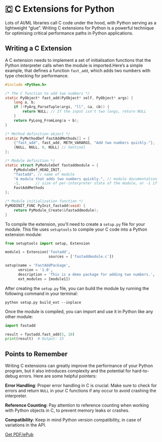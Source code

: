 # 🇨 C Extensions for Python

Lots of AI/ML libraries call C code under the hood, with Python serving as a lightweight “glue”. Writing C extensions for Python is a powerful technique for optimising critical performance paths in Python applications. 

## Writing a C Extension

A C extension needs to implement a set of initialisation functions that the Python interpreter calls when the module is imported.Here’s a simple example, that defines a function `fast_add`, which adds two numbers with type checking for performance.

```c
#include <Python.h>

/* The C function to add two numbers */
static PyObject* fast_add(PyObject* self, PyObject* args) {
    long a, b;
    if (!PyArg_ParseTuple(args, "ll", &a, &b)) {
        return NULL; // If the input isn't two longs, return NULL
    }
    return PyLong_FromLong(a + b);
}

/* Method definition object */
static PyMethodDef FastAddMethods[] = {
    {"fast_add", fast_add, METH_VARARGS, "Add two numbers quickly."},
    {NULL, NULL, 0, NULL} // Sentinel
};

/* Module definition */
static struct PyModuleDef fastaddmodule = {
    PyModuleDef_HEAD_INIT,
    "fastadd", // name of module
    "A module that adds two numbers quickly.", // module documentation
    -1,       // size of per-interpreter state of the module, or -1 if the module keeps state in global variables.
    FastAddMethods
};

/* Module initialization function */
PyMODINIT_FUNC PyInit_fastadd(void) {
    return PyModule_Create(&fastaddmodule);
}
```

To compile the extension, you'll need to create a `setup.py` file for your module. This file uses `setuptools` to compile your C code into a Python extension module:

```python
from setuptools import setup, Extension

module1 = Extension('fastadd',
                    sources = ['fastaddmodule.c'])

setup(name = 'FastAddPackage',
      version = '1.0',
      description = 'This is a demo package for adding two numbers.',
      ext_modules = [module1])
```

After creating the `setup.py` file, you can build the module by running the following command in your terminal:

```shell
python setup.py build_ext --inplace
```

Once the module is compiled, you can import and use it in Python like any other module:

```python
import fastadd

result = fastadd.fast_add(5, 10)
print(result)  # Output: 15
```

## Points to Remember

Writing C extensions can greatly improve the performance of your Python program, but it also introduces complexity and the potential for hard-to-debug errors. Here are some helpful pointers:

**Error Handling**: Proper error handling in C is crucial. Make sure to check for errors and return `NULL` in your C functions if any occur to avoid crashing the interpreter.

**Reference Counting**: Pay attention to reference counting when working with Python objects in C, to prevent memory leaks or crashes.

**Compatibility**: Keep in mind Python version compatibility, in case of variations in the API.


[Get PDF/ePub](https://makepythonfaster.gumroad.com/l/get)
